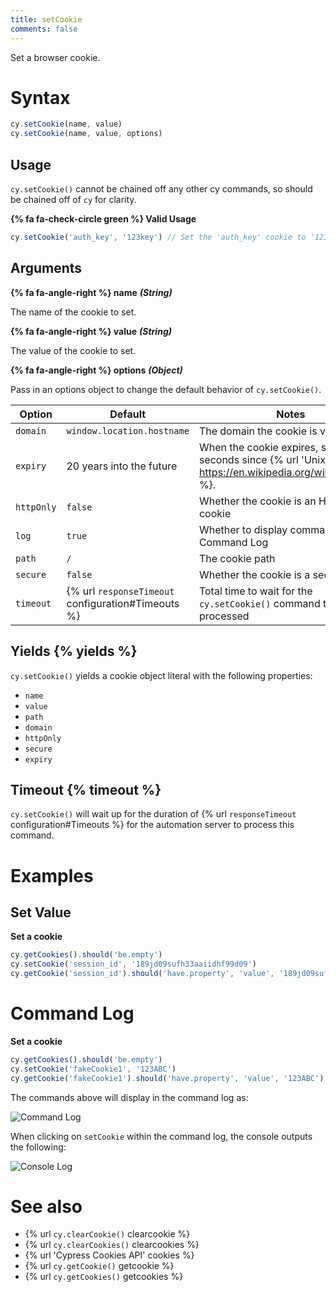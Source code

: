 ```yaml
---
title: setCookie
comments: false
---
```


Set a browser cookie.

# Syntax

```javascript
cy.setCookie(name, value)
cy.setCookie(name, value, options)
```

## Usage

`cy.setCookie()` cannot be chained off any other cy commands, so should be chained off of `cy` for clarity.

**{% fa fa-check-circle green %} Valid Usage**

```javascript
cy.setCookie('auth_key', '123key') // Set the 'auth_key' cookie to '123key'
```

## Arguments

**{% fa fa-angle-right %} name** ***(String)***

The name of the cookie to set.

**{% fa fa-angle-right %} value** ***(String)***

The value of the cookie to set.

**{% fa fa-angle-right %} options** ***(Object)***

Pass in an options object to change the default behavior of `cy.setCookie()`.

Option | Default | Notes
--- | --- | ---
`domain` | `window.location.hostname` | The domain the cookie is visible to
`expiry` | 20 years into the future | When the cookie expires, specified in seconds since {% url 'Unix Epoch' https://en.wikipedia.org/wiki/Unix_time %}.
`httpOnly` | `false` | Whether the cookie is an HTTP only cookie
`log` | `true` | Whether to display command in Command Log
`path` | `/` | The cookie path
`secure` | `false` | Whether the cookie is a secure cookie
`timeout` | {% url `responseTimeout` configuration#Timeouts %} | Total time to wait for the `cy.setCookie()` command to be processed

## Yields {% yields %}

`cy.setCookie()` yields a cookie object literal with the following properties:

- `name`
- `value`
- `path`
- `domain`
- `httpOnly`
- `secure`
- `expiry`

## Timeout {% timeout %}

`cy.setCookie()` will wait up for the duration of {% url `responseTimeout` configuration#Timeouts %} for the automation server to process this command.

# Examples

## Set Value

**Set a cookie**

```javascript
cy.getCookies().should('be.empty')
cy.setCookie('session_id', '189jd09sufh33aaiidhf99d09')
cy.getCookie('session_id').should('have.property', 'value', '189jd09sufh33aaiidhf99d09')
```

# Command Log

**Set a cookie**

```javascript
cy.getCookies().should('be.empty')
cy.setCookie('fakeCookie1', '123ABC')
cy.getCookie('fakeCookie1').should('have.property', 'value', '123ABC')
```

The commands above will display in the command log as:

![Command Log](/img/api/setcookie/set-cookie-on-browser-for-testing.png)

When clicking on `setCookie` within the command log, the console outputs the following:

![Console Log](/img/api/setcookie/see-cookie-properties-expiry-domain-and-others-in-test.png)

# See also

- {% url `cy.clearCookie()` clearcookie %}
- {% url `cy.clearCookies()` clearcookies %}
- {% url 'Cypress Cookies API' cookies %}
- {% url `cy.getCookie()` getcookie %}
- {% url `cy.getCookies()` getcookies %}
